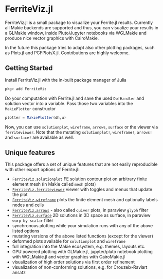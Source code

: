 # FerriteViz.jl

FerriteViz.jl is a small package to visualize your Ferrite.jl results. Currently all Makie backends are supported and thus,
you can visualize your results in a GLMakie window, inside Pluto/Jupyter notebooks via WGLMakie and produce nice vector graphics with
CairoMakie.

In the future this package tries to adapt also other plotting packages, such as Plots.jl and PGFPlotsX.jl. Contributions are highly welcome.

## Getting Started

Install FerriteViz.jl with the in-built package manager of Julia

```julia
pkg> add FerriteViz
```

Do your computation with Ferrite.jl and save the used `DofHandler` and solution vector into a variable. Pass those two variables into
the `MakiePlotter` constructor

```julia
plotter = MakiePlotter(dh,u)
```

Now, you can use `solutionplot`, `wireframe`, `arrows`, `surface` or the viewer via `ferriteviewer`. 
Note that the mutating `solutionplot!`, `wireframe!`, `arrows!` and `surface!` are available as well.

## Unique features

This package offers a set of unique features that are not easily reproducible with other export options of Ferrite.jl:

- [`FerriteViz.solutionplot`](@ref) FE solution contour plot on arbitrary finite element mesh (in Makie called `mesh` plots)
- [`FerriteViz.ferriteviewer`](@ref) viewer with toggles and menus that update the plot
- [`FerriteViz.wireframe`](@ref) plots the finite element mesh and optionally labels nodes and cells
- [`FerriteViz.arrows`](@ref) - also called `quiver` plots, in paraview `glyph` filter
- [`FerriteViz.surface`](@ref) 2D solutions in 3D space as surface, in paraview `warp by scalar` filter
- synchronous plotting while your simulation runs with any of the above listed options
- mutating versions of the above listed functions (except for the viewer)
- deformed plots available for `solutionplot` and `wireframe`
- full integration into the Makie ecosystem, e.g. themes, layouts etc. 
- GPU powered plotting with GLMakie.jl, jupyter/pluto notebook plotting with WGLMakie.jl and vector graphics with CairoMakie.jl
- visualization of high order solutions via first order refinement
- visualization of non-conforming solutions, e.g. for Crouzeix-Raviart ansatz

